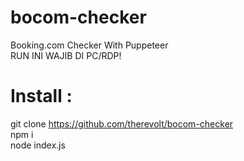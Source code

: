 # bocom-checker
Booking.com Checker With Puppeteer  
RUN INI WAJIB DI PC/RDP!

# Install :
git clone https://github.com/therevolt/bocom-checker  
npm i  
node index.js
